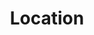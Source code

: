 ---
title: Location
tags: ["location", "pin", "map", "place", "coordinates", "geolocation", "position", "find"]
icon: location
svg: '<svg xmlns="http://www.w3.org/2000/svg" width="24" height="24" fill="none" viewBox="0 0 24 24" stroke-width="1.5" stroke-linecap="round" stroke-linejoin="round" stroke="currentColor"><path d="M12.56 20.82a.964.964 0 0 1-1.12 0C6.611 17.378 1.486 10.298 6.667 5.182A7.592 7.592 0 0 1 12 3c2 0 3.919.785 5.333 2.181 5.181 5.116.056 12.196-4.773 15.64Z"/><path d="M12 12a2 2 0 1 0 0-4 2 2 0 0 0 0 4Z"/></svg>'
---